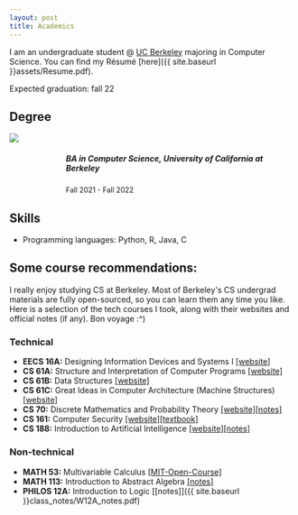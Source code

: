 ```yaml
---
layout: post
title: Academics
---
```


I am an undergraduate student @ <ins>UC Berkeley</ins> majoring in Computer Science. You can find my Résumé [here]({{ site.baseurl }}assets/Resume.pdf).
<div class="message">
  Expected graduation: fall 22
</div>

## Degree

<div class='container2'>
	<div>
		<img src='{{ site.baseurl }}imgs/UC_Berkeley_Seal_80px.png' class='iconDetails'>
	</div>	
	<div style='margin-left:100px;margin-top:10px;'>
	    <h5>BA in Computer Science, University of California at Berkeley</h5>
	    <div style="font-size:0.9em">Fall 2021 - Fall 2022</div>
	</div>
</div>

## Skills
* Programming languages: Python, R, Java, C

## Some course recommendations:

I really enjoy studying CS at Berkeley. Most of Berkeley's CS undergrad materials are fully open-sourced, so you can learn them any time you like. Here is a selection of the tech courses I took, along with their websites and official notes (if any). Bon voyage :^)

### Technical
* **EECS 16A:** Designing Information Devices and Systems I [[website]](https://www.eecs16a.org/)
* **CS 61A:** Structure and Interpretation of Computer Programs <a href="https://cs61a.org/">[website]</a>
* **CS 61B:** Data Structures <a href="https://inst.eecs.berkeley.edu/~cs61b/">[website]</a>
* **CS 61C:** Great Ideas in Computer Architecture (Machine Structures) <a href="https://cs61c.org/">[website]</a>
* **CS 70:** Discrete Mathematics and Probability Theory <a href="https://www.eecs70.org/">[website]</a><a href="{{ site.baseurl }}class_notes/CS70-Fa21.pdf">[notes]</a>
* **CS 161:** Computer Security <a href="https://cs161.org/">[website]</a><a href="https://textbook.cs161.org">[textbook]</a>
* **CS 188:** Introduction to Artificial Intelligence <a href="https://inst.eecs.berkeley.edu/~cs188/">[website]</a><a href="{{ site.baseurl }}class_notes/CS188-Sp22.pdf">[notes]</a>

### Non-technical
* **MATH 53:** Multivariable Calculus [[MIT-Open-Course]](https://ocw.mit.edu/courses/18-02sc-multivariable-calculus-fall-2010/)
* **MATH 113:** Introduction to Abstract Algebra [[notes]](https://math.berkeley.edu/~apaulin/AbstractAlgebra.pdf)
* **PHILOS 12A:** Introduction to Logic [[notes]]({{ site.baseurl }}class_notes/W12A_notes.pdf)
